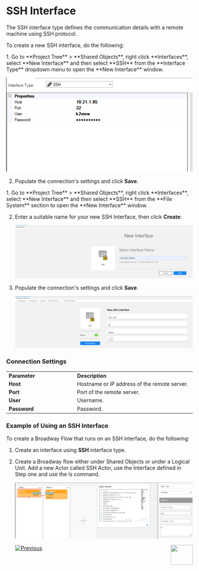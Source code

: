 # SSH Interface

The SSH interface type defines the communication details with a remote machine using SSH protocol.

To create a new SSH interface, do the following:

<studio>
1. Go to **Project Tree** > **Shared Objects**, right click **Interfaces**, select **New Interface** and then select **SSH** from the **Interface Type** dropdown menu to open the **New Interface** window.

   ![image](images/10_ssh_1.png)

2. Populate the connection's settings and click **Save**.

</studio>


<web>
1. Go to **Project Tree** > **Shared Objects**, right click **Interfaces**, select **New Interface** and then select **SSH** from the **File System** section to open the **New Interface** window.

2. Enter a suitable name for your new SSH Interface, then click **Create**: 
   
   ![image](images/10_ssh_1WEB.png)

3. Populate the connection's settings and click **Save**.
    
   ![image](images/10_ssh_2WEB.png)

</web>


### Connection Settings

<table>
<tbody>
<tr>
<td width="300pxl"><strong>Parameter</strong></td>
<td width="600pxl"><strong>Description</strong></td>
</tr>
<tr>
<td><strong>Host</strong></td>
<td>Hostname or IP address of the remote server.</td>
</tr>
<tr>
<td><strong>Port</strong></td>
<td>Port of the remote server.</td>
</tr>
<tr>
<td><strong>User</strong>&nbsp;</td>
<td>Username.</td>
</tr>
<tr>
<td><strong>Password&nbsp;</strong></td>
<td>Password.&nbsp;</td>
</tr>
</tbody>
</table>


### Example of Using an SSH Interface

To create a Broadway Flow that runs on an SSH interface, do the following: 

1. Create an interface using **SSH** interface type.

2. Create a Broadway flow either under Shared Objects or under a Logical Unit. Add a new Actor called SSH Actor, use the Interface defined in Step one and use the ls command.

   ![images](images/10_ssh_2.png)

   

   [![Previous](/articles/images/Previous.png)](09_redis_interface.md)[<img align="right" width="60" height="54" src="/articles/images/Next.png">](11_LDAP_interface.md)

